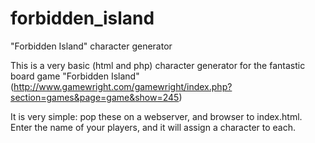 # forbidden_island
"Forbidden Island" character generator


This is a very basic (html and php) character generator for the fantastic board game "Forbidden Island" (http://www.gamewright.com/gamewright/index.php?section=games&page=game&show=245)

It is very simple: pop these on a webserver, and browser to index.html. Enter the name of your players, and it will assign a character to each.
